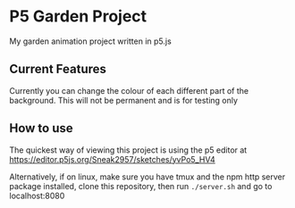 # P5 Garden Project

My garden animation project written in p5.js

## Current Features

Currently you can change the colour of each different part of the background. This will not be permanent and is for testing only

## How to use

The quickest way of viewing this project is using the p5 editor at https://editor.p5js.org/Sneak2957/sketches/yvPo5_HV4

Alternatively, if on linux, make sure you have tmux and the npm http server package installed,
clone this repository, then run
`./server.sh` and go to localhost:8080
